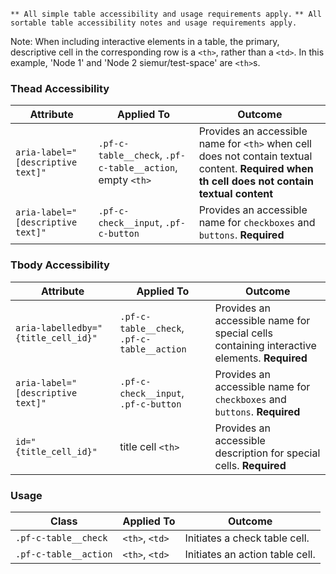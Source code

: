 `** All simple table accessibility and usage requirements apply.`
`** All sortable table accessibility notes and usage requirements apply.`

Note: When including interactive elements in a table, the primary, descriptive cell in the corresponding row is a `<th>`, rather than a `<td>`. In this example, 'Node 1' and 'Node 2 siemur/test-space' are `<th>`s.


### Thead Accessibility
| Attribute | Applied To | Outcome |
| -- | -- | -- |
| `aria-label="[descriptive text]"` | `.pf-c-table__check`, `.pf-c-table__action`, empty `<th>` | Provides an accessible name for `<th>` when cell does not contain textual content. **Required when th cell does not contain textual content** |
| `aria-label="[descriptive text]"` | `.pf-c-check__input`, `.pf-c-button` | Provides an accessible name for `checkboxes` and `buttons`. **Required** |


### Tbody Accessibility
| Attribute | Applied To | Outcome |
| -- | -- | -- |
| `aria-labelledby="{title_cell_id}"` | `.pf-c-table__check`, `.pf-c-table__action` | Provides an accessible name for special cells containing interactive elements. **Required** |
| `aria-label="[descriptive text]"`   | `.pf-c-check__input`, `.pf-c-button`        | Provides an accessible name for `checkboxes` and `buttons`. **Required** |
| `id="{title_cell_id}"`              | title cell `<th>`                           | Provides an accessible description for special cells. **Required** |


### Usage

| Class | Applied To | Outcome |
| -- | -- | -- |
| `.pf-c-table__check`  | `<th>`, `<td>` | Initiates a check table cell. |
| `.pf-c-table__action` | `<th>`, `<td>` | Initiates an action table cell. |
